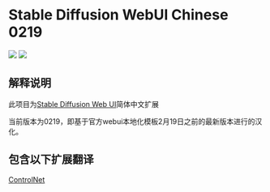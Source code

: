 # Stable Diffusion WebUI Chinese 0219

[![](https://img.shields.io/badge/汉化-B站主页-purple)](https://space.bilibili.com/22970812)
[![](https://img.shields.io/badge/汉化-QQ交流群-purple)](https://jq.qq.com/?_wv=1027&k=wEbRm1eU)

## 解释说明

此项目为[Stable Diffusion Web UI](https://github.com/AUTOMATIC1111/stable-diffusion-webui)简体中文扩展

当前版本为0219，即基于官方webui本地化模板2月19日之前的最新版本进行的汉化。

## 包含以下扩展翻译

[ControlNet](https://github.com/Mikubill/sd-webui-controlnet)